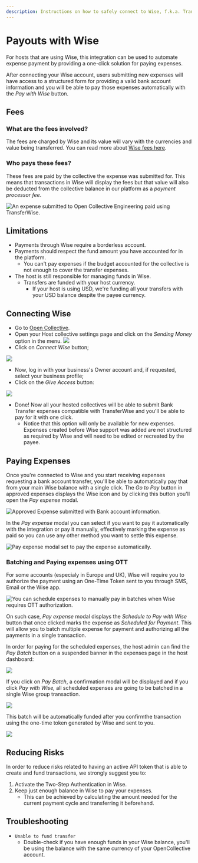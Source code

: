 ```yaml
---
description: Instructions on how to safely connect to Wise, f.k.a. TransferWise.
---
```


# Payouts with Wise

For hosts that are using Wise, this integration can be used to automate expense payment by providing a one-click solution for paying expenses.

After connecting your Wise account, users submitting new expenses will have access to a structured form for providing a valid bank account information and you will be able to pay those expenses automatically with the _Pay with Wise_ button.

## Fees

### What are the fees involved?

The fees are charged by Wise and its value will vary with the currencies and value being transferred. You can read more about [Wise fees here](https://transferwise.com/help/13/understanding-fees-and-rates/2522717/how-do-you-determine-your-fees).

### Who pays these fees?

These fees are paid by the collective the expense was submitted for. This means that transactions in Wise will display the fees but that value will also be deducted from the collective balance in our platform as a _payment processor fee_.

![An expense submitted to Open Collective Engineering paid using TransferWise.](<../../.gitbook/assets/image (17).png>)

## Limitations

* Payments through Wise require a borderless account.
* Payments should respect the fund amount you have accounted for in the platform.
  * You can't pay expenses if the budget accounted for the collective is not enough to cover the transfer expenses.
* The host is still responsible for managing funds in Wise.
  * Transfers are funded with your host currency.
    * If your host is using USD, we're funding all your transfers with your USD balance despite the payee currency.

## Connecting Wise

* Go to [Open Collective](https://www.opencollective.com).
* Open your Host collective settings page and click on the _Sending Money_ option in the menu. ![](../../.gitbook/assets/kapture-2020-05-13-at-10.15.15.gif)  &#x20;
* Click on _Connect Wise_ button;

![](../../.gitbook/assets/screenshot-from-2021-05-12-18-46-55.png)

* Now, log in with your business's Owner account and, if requested, select your business profile;
* Click on the _Give Access_ button:

![](../../.gitbook/assets/screenshot-from-2021-05-12-18-49-51.png)

* Done! Now all your hosted collectives will be able to submit Bank Transfer expenses compatible with TransferWise and you'll be able to pay for it with one click.
  * Notice that this option will only be available for new expenses. Expenses created before Wise support was added are not structured as required by Wise and will need to be edited or recreated by the payee.

## Paying Expenses

Once you're connected to Wise and you start receiving expenses requesting a bank account transfer, you'll be able to automatically pay that from your main Wise balance with a single click. The _Go to Pay_ button in approved expenses displays the Wise icon and by clicking this button you'll open the _Pay expense_ modal.

![Approved Expense submitted with Bank account information.](../../.gitbook/assets/screenshot-from-2021-06-29-16-25-08.png)

In the _Pay expense_ modal you can select if you want to pay it automatically with the integration or pay it manually, effectively marking the expense as paid so you can use any other method you want to settle this expense.

![Pay expense modal set to pay the expense automatically.](../../.gitbook/assets/screenshot-from-2021-06-29-16-23-02.png)

### Batching and Paying expenses using OTT

For some accounts (especialy in Europe and UK), Wise will require you to authorize the payment using an One-Time Token sent to you through SMS, Email or the Wise app.

![You can schedule expenses to manually pay in batches when Wise requires OTT authorization.](../../.gitbook/assets/screenshot-from-2021-06-29-16-11-03.png)

On such case, _Pay expense_ modal displays the _Schedule to Pay with Wise_ button that once clicked marks the expense as _Scheduled for Payment_. This will allow you to batch multiple expense for payment and authorizing all the payments in a single transaction.

In order for paying for the scheduled expenses, the host admin can find the _Pay Batch_ button on a suspended banner in the expenses page in the host dashboard:

![](../../.gitbook/assets/screenshot-from-2021-06-29-16-18-33.png)

If you click on _Pay Batch_, a confirmation modal will be displayed and if you click _Pay with Wise,_ all scheduled expenses are going to be batched in a single Wise group transaction.

![](../../.gitbook/assets/screenshot-from-2021-06-29-16-42-45.png)

This batch will be automatically funded after you confirmthe transaction using the one-time token generated by Wise and sent to you.

![](../../.gitbook/assets/screenshot-from-2021-06-29-11-29-34.png)

## Reducing Risks

In order to reduce risks related to having an active API token that is able to create and fund transactions, we strongly suggest you to:

1. Activate the Two-Step Authentication in Wise.
2. Keep just enough balance in Wise to pay your expenses.
   * This can be achieved by calculating the amount needed for the current payment cycle and transferring it beforehand.

## Troubleshooting

* `Unable to fund transfer`
  * Double-check if you have enough funds in your Wise balance, you'll be using the balance with the same currency of your OpenCollective account.

